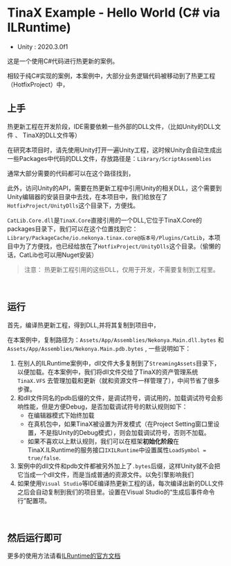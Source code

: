 # TinaX Example - Hello World (C#  via ILRuntime)

- Unity : 2020.3.0f1


这是一个使用C#代码进行热更新的案例。

相较于纯C#实现的案例，本案例中，大部分业务逻辑代码被移动到了热更工程（HotfixProject）中，

## 上手

热更新工程在开发阶段，IDE需要依赖一些外部的DLL文件，（比如Unity的DLL文件 、 TinaX的DLL文件等）

在研究本项目时，请先使用Unity打开一遍Unity工程，这时候Unity会自动生成出一些Packages中代码的DLL文件，存放路径是：`Library/ScriptAssemblies`

通常大部分需要的代码都可以在这个路径找到，

此外，访问Unity的API，需要在热更新工程中引用Unity的相关DLL，这个需要到Unity编辑器的安装目录中去找，在本项目中，我们给放在了`HotfixProject/UnityDlls`这个目录下，方便找。

`CatLib.Core.dll`是`TinaX.Core`直接引用的一个DLL,它位于TinaX.Core的packages目录下，我们可以在这个位置找到它：`Library/PackageCache/io.nekonya.tinax.core@版本号/Plugins/CatLib`，本项目中为了方便找，也已经给放在了`HotfixProject/UnityDlls`这个目录。（偷懒的话，CatLib也可以用Nuget安装）

> 注意： 热更新工程引用的这些DLL，仅用于开发，不需要复制到工程里。

<br>

## 运行

首先，编译热更新工程，得到DLL,并将其复制到项目中，

在本案例中，复制路径为：`Assets/App/Assemblies/Nekonya.Main.dll.bytes` 和 `Assets/App/Assemblies/Nekonya.Main.pdb.bytes` , 一些说明如下：

1. 在别人的ILRuntime案例中，dll文件大多复制到了`StreamingAssets`目录下，以便加载。在本案例中，我们将dll文件交给了TinaX的资产管理系统`TinaX.VFS` 去管理加载和更新（就和资源文件一样管理了），中间节省了很多步骤。
2. 和dll文件同名的pdb后缀的文件，是调试符号，调试用的，加载调试符号会影响性能，但是方便Debug，是否加载调试符号的默认规则如下：
    - 在编辑器模式下始终加载
    - 在真机包中，如果TinaX被设置为开发模式（在Project Setting窗口里设置，不是指Unity的Debug模式），则会加载调试符号，否则不加载。
    - 如果不喜欢以上默认规则，我们可以在框架**初始化阶段**在TinaX.ILRuntime的服务接口`IXILRuntime`中设置属性`LoadSymbol = true/false`.
3. 案例中的dll文件和pdb文件都被另外加上了`.bytes`后缀，这样Unity就不会把它当成一个dll文件，而是当成普通的资源文件。以免引擎影响我们
4. 如果使用`Visual Studio`等IDE编译热更新工程的话，每次编译出新的DLL文件之后会自动复制到我们的项目里。设置在Visual Studio的“生成后事件命令行”配置项。

<br>

## 然后运行即可

更多的使用方法请看[ILRuntime的官方文档](https://ourpalm.github.io/ILRuntime/public/v1/guide/index.html)